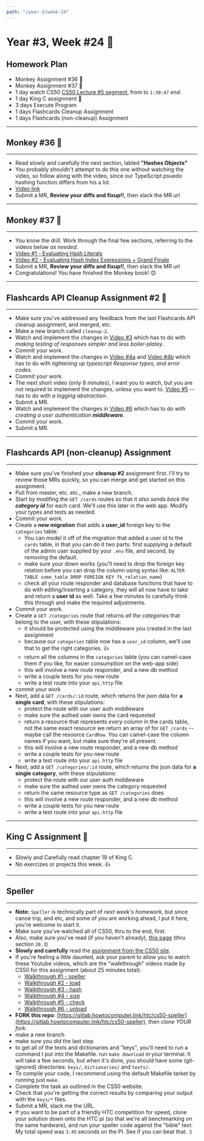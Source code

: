 ```yaml
---
path: "/year-3/week-24"
---
```


# Year #3, Week #24 🥋

## Homework Plan

- Monkey Assignment #36 🐒
- Monkey Assignment #37 🐒
- 1 day watch CS50
  [CS50 Lecture #5 segment](https://htc-viewer.netlify.app/?id=4IrUAqYKjIA),
  from to `1:30:47` _end_.
- 1 day King C assignment 👑
- 3 days Execute Program
- 1 days Flashcards Cleanup Assignment
- 1 days Flashcards (non-cleanup) Assignment

---

## Monkey #36 🐒

---

- Read slowly and carefully the next section, labled **"Hashes Objects"**
- You probably shouldn't attempt to do this one without watching the video, so
  follow along with the video, since our TypeScript psuedo hashing function
  differs from his a lot.
- [Video link](https://flp-assets.nyc3.digitaloceanspaces.com/storage/htc-videos/monkey/46--4.5-object-hash-keys.mp4)
- Submit a MR, **Review your diffs and fixup!!**, then slack the MR url

---

## Monkey #37 🐒

---

- You know the drill. Work through the final few sections, referring to the
  videos below _as needed_.
- [Video #1 - Evaluating Hash Literals](https://flp-assets.nyc3.digitaloceanspaces.com/storage/htc-videos/monkey/47--4.5-eval-hashes.mp4)
- [Video #2 - Evaluating Hash Index Expressions + Grand Finale](https://flp-assets.nyc3.digitaloceanspaces.com/storage/htc-videos/monkey/48--4.5-eval-hash-index-puts.mp4)
- Submit a MR, **Review your diffs and fixup!!**, then slack the MR url
- Congratulations! You have finished the Monkey book! 😊

---

## Flashcards API Cleanup Assignment #2 🧼

---

- Make sure you've addressed any feedback from the last Flashcards API cleanup
  assignment, and merged, etc.
- Make a new branch called `cleanup-2`.
- Watch and implement the changes in
  [Video #3](https://flp-assets.nyc3.digitaloceanspaces.com/storage/htc-videos/flashcards/25--cleanup-response-mock-helpers.mp4)
  which has to do with _making testing of responses simpler and less
  boiler-platey_.
- Commit your work.
- Watch and implement the changes in
  [Video #4a](https://flp-assets.nyc3.digitaloceanspaces.com/storage/htc-videos/flashcards/26--cleanup-response-type-pt1.mp4)
  and
  [Video #4b](https://flp-assets.nyc3.digitaloceanspaces.com/storage/htc-videos/flashcards/27--cleanup-response-type-pt2.mp4)
  which has to do with _tightening up typescript Response types, and error
  codes_.
- Commit your work.
- The next short video (only 8 minutes), I want you to watch, but you are not
  required to implement the changes, unless you want to.
  [Video #5](https://flp-assets.nyc3.digitaloceanspaces.com/storage/htc-videos/flashcards/28--cleanup-logging.mp4)
  -- has to do with _a logging abstraction_.
- Submit a MR.
- Watch and implement the changes in
  [Video #6](https://flp-assets.nyc3.digitaloceanspaces.com/storage/htc-videos/flashcards/29--cleanup-middleware.mp4)
  which has to do with _creating a user authentication **middleware**_.
- Commit your work.
- Submit a MR.

---

## Flashcards API (non-cleanup) Assignment

---

- Make sure you've finished your **cleanup #2** assignment first. I'll try to
  review those MRs quickly, so you can merge and get started on this assignment.
- Pull from master, etc. etc., make a new branch.
- Start by modifing the `GET /cards` routes so that it _also sends back the
  **category id**_ for each card. We'll use this later in the web app. Modify
  your types and tests as needed.
- Commit your work.
- Create a **new migration** that adds a **user_id** foreign key to the
  `categories` table:
  - You can model it off of the migration that added a user id to the `cards`
    table, in that you can do it two parts: first supplying a default of the
    admin user supplied by your `.env` file, and second, by removing the
    default.
  - make sure your down works (you'll need to drop the foreign key relation
    before you can drop the column using syntax like:
    `ALTER TABLE some_table DROP FOREIGN KEY fk_relation_name`)
  - check all your route responder and database functions that have to do with
    editing/inserting a category, they will all now have to take and return a
    **user id** as well. Take a few minutes to carefully think this through and
    make the required adjustments.
- Commit your work.
- Create a `GET /categories` route that returns _all the categories_ that belong
  to the user, with these stipulations:
  - it should be protected using the middleware you created in the last
    assignment
  - because our `categories` table now has a `user_id` column, we'll use that to
    get the right categories. 👍
  - return all the columns in the `categories` table (you can camel-case them if
    you like, for easier consumption on the web-app side)
  - this will involve a new route responder, and a new db method
  - write a couple tests for you new route
  - write a test route into your `api.http` file
- commit your work
- Next, add a `GET /cards/:id` route, which returns the json data for **a single
  card**, with these stipulations:
  - protect the route with our user auth middleware
  - make sure the authed user owns the card requested
  - return a resource that represents _every column_ in the cards table, not the
    same exact resource we return an array of for `GET /cards` -- maybe call the
    resource `CardRow`. You can camel-case the column names if you want, but
    make sure they're all present.
  - this will involve a new route responder, and a new db method
  - write a couple tests for you new route
  - write a test route into your `api.http` file
- Next, add a `GET /categories/:id` route, which returns the json data for **a
  single category**, with these stipulations:
  - protect the route with our user auth middleware
  - make sure the authed user owns the category requested
  - return the same resource type as `GET /categories` does
  - this will involve a new route responder, and a new db method
  - write a couple tests for you new route
  - write a test route into your `api.http` file

---

## King C Assignment 👑

---

- Slowly and Carefully read chapter 19 of King C.
- No exercizes or projects this week. 👍

---

## Speller

---

- **Note:** `Speller` is technically part of _next week's homework_, but since
  canoe trip, and etc, and some of you are working ahead, I put it here, you're
  welcome to start it.
- Make sure you've watched all of CS50, thru to the end, first.
- Also, make sure you've read (if you haven't already),
  [this page](https://craftinginterpreters.com/hash-tables.html) (thru section
  `20.3`)
- **Slowly and carefully** read the
  [assignment from the CS50 site](https://cs50.harvard.edu/college/2019/fall/psets/5/speller/).
- If you're feeling a little daunted, ask your parent to allow you to watch
  these Youtube videos, which are the "walkthrough" videos made by CS50 for this
  assignment (about 25 minutes total):
  - [Walkthrough #1 - speller](https://htc-viewer.netlify.app/?id=_z57x5PGF4w)
  - [Walkthrough #2 - load](https://htc-viewer.netlify.app/?id=-BX4wLZRwbc)
  - [Walkthrough #3 - hash](https://htc-viewer.netlify.app/?id=mMj9ZmcB6ls)
  - [Walkthrough #4 - size](https://htc-viewer.netlify.app/?id=3cD-_NGTw9A)
  - [Walkthrough #5 - check](https://htc-viewer.netlify.app/?id=qPz_Mr69yE0)
  - [Walkthrough #6 - unload](https://htc-viewer.netlify.app/?id=qkC4l0pUvCk)
- **FORK this repo**:
  [https://gitlab.howtocomputer.link/htc/cs50-speller](https://gitlab.howtocomputer.link/htc/cs50-speller),
  then _clone YOUR fork_.
- make a new branch
- make sure you did the last step
- to get all of the texts and dictionaries and "keys", you'll need to run a
  command I put into the Makefile. run `make download` in your terminal. It will
  take a few seconds, but when it's done, you should have some (git-ignored)
  directories: `keys/`, `dictionaries/` and `texts/`.
- To compile your code, I recommend using the default Makefile tarket by running
  just `make`.
- Complete the task as outlined in the CS50 website.
- Check that you're getting the correct results by comparing your output with
  the `keys/*` files.
- Submit a MR, slack me the URL.
- If you want to be part of a friendly HTC competition for speed, clone your
  solution down onto the HTC pi (so that we're all benchmarking on the same
  hardware), and run your speller code against the "bible" text. My total speed
  was `3.45` seconds on the PI. See if you can beat that. :)
